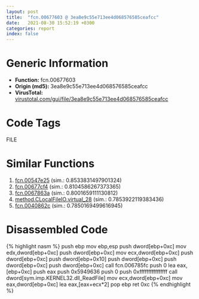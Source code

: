 ```yaml
---
layout: post
title:  "fcn.00677603 @ 3ea8e9c55e713ee4d068576585ceafcc"
date:   2021-08-30 15:52:19 +0300
categories: report
index: false
---
```


# Generic Information
- **Function:** fcn.00677603
- **Origin (md5):** 3ea8e9c55e713ee4d068576585ceafcc
- **VirusTotal:** [virustotal.com/gui/file/3ea8e9c55e713ee4d068576585ceafcc][virustotal_ref]

# Code Tags
<span class="tag" id="FILE">FILE</span>


# Similar Functions

1. [fcn.00547e25][similar_1_ref] (sim.: 0.8533831497901324)
2. [fcn.00677cf4][similar_2_ref] (sim.: 0.8104586267373365)
3. [fcn.0067863a][similar_3_ref] (sim.: 0.8001659111130812)
4. [method.CLocalFileIO.virtual\_28][similar_4_ref] (sim.: 0.7853922119383436)
5. [fcn.0040862c][similar_5_ref] (sim.: 0.7850169499616945)


# Disassembled Code

{% highlight nasm %}
push ebp
mov ebp,esp
push dword[ebp+0xc]
mov edx,dword[ebp+0xc]
push dword[ebp+0xc]
mov ecx,dword[ebp+0xc]
push dword[ebp+0xc]
push dword[ebp+0x10]
push dword[ebp+0xc]
push dword[ebp+0xc]
push dword[ebp+0xc]
call fcn.006785fc
push 0
lea eax,[ebp+0xc]
push eax
push 0x5949636
push 0
push 0xffffffffffffffff
call dword[sym.imp.KERNEL32.dll_ReadFile]
mov ecx,dword[ebp+0xc]
mov eax,dword[ebp+0xc]
lea eax,[eax+ecx*2]
pop ebp
ret 0xc
{% endhighlight %}


[similar_1_ref]: /report/fcn.00547e25@008ebacd307f3ac8942baa09393de50a
[similar_2_ref]: /report/fcn.00677cf4@3ea8e9c55e713ee4d068576585ceafcc
[similar_3_ref]: /report/fcn.0067863a@3ea8e9c55e713ee4d068576585ceafcc
[similar_4_ref]: /report/method.CLocalFileIO.virtual_28@3dfcfb1d918b690c00de324bcfcdc082
[similar_5_ref]: /report/fcn.0040862c@44e1ffcf4e71f4505c09d520fd75f1e4
[virustotal_ref]: https://www.virustotal.com/gui/file/3ea8e9c55e713ee4d068576585ceafcc